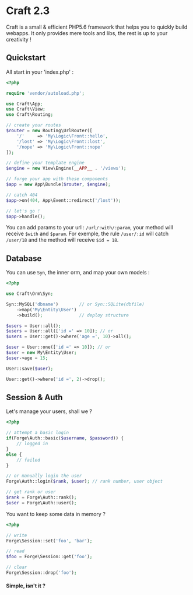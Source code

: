 # Craft 2.3

Craft is a small & efficient PHP5.6 framework that helps you to quickly build webapps.
It only provides mere tools and libs, the rest is up to your creativity !


## Quickstart

All start in your 'index.php' :

```php
<?php

require 'vendor/autoload.php';

use Craft\App;
use Craft\View;
use Craft\Routing;

// create your routes
$router = new Routing\UrlRouter([
    '/'     => 'My\Logic\Front::hello',
    '/lost' => 'My\Logic\Front::lost',
    '/nope' => 'My\Logic\Front::nope'
]);

// define your template engine
$engine = new View\Engine(__APP__ . '/views');

// forge your app with these components
$app = new App\Bundle($router, $engine);

// catch 404
$app->on(404, App\Event::redirect('/lost'));

// let's go !
$app->handle();
```

You can add params to your url : `/url/:with/:param`, your method will receive `$with` and `$param`.
For exemple, the rule `/user/:id` will catch `/user/18` and the method will receive `$id = 18`.


## Database

You can use `Syn`, the inner orm, and map your own models :

```php
<?php

use Craft\Orm\Syn;

Syn::MySQL('dbname')        // or Syn::SQLite(dbfile)
    ->map('My\Entity\User')
    ->build();              // deploy structure

$users = User::all();
$users = User::all(['id =' => 10]); // or
$users = User::get()->where('age =', 10)->all();

$user = User::one(['id =' => 10]); // or
$user = new My\Entity\User;
$user->age = 15;

User::save($user);

User::get()->where('id =', 2)->drop();
```

## Session & Auth

Let's manage your users, shall we ?

```php
<?php

// attempt a basic login
if(Forge\Auth::basic($username, $password)) {
    // logged in
}
else {
    // failed
}

// or manually login the user
Forge\Auth::login($rank, $user); // rank number, user object

// get rank or user
$rank = Forge\Auth::rank();
$user = Forge\Auth::user();

```

You want to keep some data in memory ?

```php
<?php

// write
Forge\Session::set('foo', 'bar');

// read
$foo = Forge\Session::get('foo');

// clear
Forge\Session::drop('foo');
```

#### Simple, isn't it ?